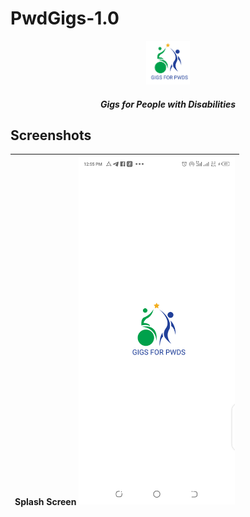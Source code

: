 # PwdGigs-1.0
<p align ="center">
    <img src="media/logo/logo.svg" width=70 height=70/>
</p>

<h5 align="center"> Gigs for People with Disabilities</h5>

## Screenshots
|Splash Screen <img src="media/screenshots/splash_screen.png" width=250/>|
|:--:|